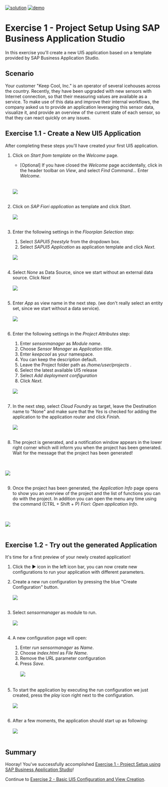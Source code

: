 [![solution](https://flat.badgen.net/badge/solution/available/green?icon=github)](sensormanager)
[![demo](https://flat.badgen.net/badge/demo/deployed/blue?icon=chrome)](https://SAP-samples.github.io/teched2022-AD163/JavaScript/exercises/ex1/sensormanager/webapp/)

# Exercise 1 - Project Setup Using SAP Business Application Studio

In this exercise you'll create a new UI5 application based on a template provided by SAP Business Application Studio.

## Scenario

Your customer "Keep Cool, Inc." is an operator of several icehouses across the country. Recently, they have been upgraded with new sensors with Internet connection, so that their measuring values are available as a service. To make use of this data and improve their internal workflows, the company asked us to provide an application leveraging this sensor data, visualize it, and provide an overview of the current state of each sensor, so that they can react quickly on any issues.

## Exercise 1.1 - Create a New UI5 Application

After completing these steps you'll have created your first UI5 application.

1. Click on *Start from template* on the *Welcome* page.
    * [Optional] If you have closed the *Welcome* page accidentally, click in the header toolbar on *View*, and select *Find Command...*  Enter *Welcome*.</ul>
<br><br>![](images/01_01_0010.png)<br><br>

2. Click on *SAP Fiori application* as template and click *Start*.
<br><br>![](images/01_01_0012.png)<br><br>

3. Enter the following settings in the *Floorplan Selection* step:
    1. Select *SAPUI5 freestyle* from the dropdown box.
    2. Select *SAPUI5 Application* as application template and click *Next*.</ol>
<br>![](images/01_01_0013.png)<br><br><ol>

4. Select *None* as Data Source, since we start without an external data source. Click *Next*
<br><br>![](images/01_01_0014.png)<br><br>

5. Enter *App* as view name in the next step. (we don't really select an entity set, since we start without a data service).
<br><br>![](images/01_01_0015.png)<br><br>

6. Enter the following settings in the *Project Attributes* step:
    1. Enter *sensormanager* as *Module name*.
    2. Choose *Sensor Manager* as *Application title*.
    3. Enter *keepcool* as your namespace.
    4. You can keep the description default.
    5. Leave the Project folder path as */home/user/projects* .
    6. Select the latest available UI5 release
    7. Select *Add deployment configuration*
    8. Click *Next*. </ol>
<br>![](images/01_01_0016.png)<br><br><ol>

7. In the next step, select *Cloud Foundry* as target, leave the Destination name to "None" and make sure that the *Yes* is checked for adding the application to the application router and click *Finish*.  </ul>
<br><br>![](images/01_01_0017.png)<br><br>

8. The project is generated, and a notification window appears in the lower right corner which will inform you when the project has been generated. Wait for the message that the project has been generated!

<br><br>![](images/01_01_0018.png)<br><br>

9. Once the project has been generated, the *Application Info* page opens to show you an overview of the project and the list of functions you can do with the project. In addition you can open the menu any time using the command (CTRL + Shift + P) *Fiori: Open application Info*.

<br><br>![](images/01_01_0019.png)<br><br>

## Exercise 1.2 - Try out the generated Application

It's time for a first preview of your newly created application!

1. Click the &#9654; icon in the left icon bar, you can now create new configurations to run your application with different parameters.

2. Create a new run configuration by pressing the blue "Create Configuration" button.
<br><br>![](images/01_02_0010.png)<br><br>

3. Select *sensormanager* as module to run.
<br><br>![](images/01_02_0020.png)<br><br>

4. A new configuration page will open:
    1. Enter *run sensormanager* as *Name*.
    2. Choose *index.html* as *File Name*.
    3. Remove the URL parameter configuration
    4. Press *Save*.
<br><br>![](images/01_02_0030.png)<br><br>

5. To start the application by executing the run configuration we just created, press the *play* icon right next to the configuration.
<br><br>![](images/01_02_0040.png)<br><br>

5. After a few moments, the application should start up as following:
<br><br>![](images/01_02_0050.png)<br><br>

## Summary

Hooray! You've successfully accomplished [Exercise 1 - Project Setup using SAP Business Application Studio](#exercise-1---project-setup-using-sap-business-applicationsstudio)!

Continue to [Exercise 2 - Basic UI5 Configuration and  View Creation](../ex2/README.md).
